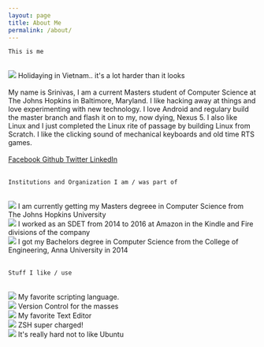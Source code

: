 ```yaml
---
layout: page
title: About Me
permalink: /about/
---
```

	
	This is me

<br/>

<img src="/images/me_w8vs7j.jpg" style="max-width:200px;" style="max-height:200px;"/>
Holidaying in Vietnam.. it's a lot harder than it looks
<br/>
<br/>
My name is Srinivas, I am a current Masters student of Computer Science at The Johns Hopkins in Baltimore, Maryland. I like hacking away at things and love experimenting with new technology. I love Android and regulary build the master branch and flash it on to my, now dying, Nexus 5. I also like Linux and I just completed the Linux rite of passage by building Linux from Scratch. I like the clicking sound of mechanical keyboards and old time RTS games.
<br/>
<br/>  
    <a href="https://www.facebook.com/{{ site.facebook_username }}">
      <i class="fa fa-facebook"></i> Facebook
    </a>
    <a href="https://www.github.com/{{ site.github_username }}">
      <i class="fa fa-github"></i> Github
    </a> 
    <a href="https://www.twitter.com/{{ site.twitter_username }}">
      <i class="fa fa-twitter"></i> Twitter
    </a> 
    <a href="https://www.linkedin.com/in/{{ site.linkedin_username }}">
      <i class="fa fa-linkedin"></i> LinkedIn
    </a>  
<br/>
<br/>
	
	Institutions and Organization I am / was part of

<br/>
<img src="/images/hopkins.png" style="max-width:200px;" style="max-height:200px;"/>
I am currently getting my Masters degreee in Computer Science from The Johns Hopkins University
<br/>
<img src="/images/amazon.png" style="max-width:200px;" style="max-height:200px;"/>
I worked as an SDET from 2014 to 2016 at Amazon in the Kindle and Fire divisions of the company
<br/>
<img src="/images/anna.png" style="max-width:200px;" style="max-height:200px;"/>
I got my Bachelors degree in Computer Science from the College of Engineering, Anna University in 2014
<br/>
<br/>
	
	Stuff I like / use

<br/>
<img src="/images/ruby.png" style="max-width:200px;" style="max-height:200px;"/>
My favorite scripting language.
<br/>
<img src="/images/git.png" style="max-width:200px;" style="max-height:200px;"/>
Version Control for the masses
<br/>
<img src="/images/subl.png" style="max-width:200px;" style="max-height:200px;"/>
My favorite Text Editor
<br/>
<img src="/images/zsh.jpg" style="max-width:200px;" style="max-height:200px;"/>
ZSH super charged!
<br/>
<img src="/images/ubuntu.jpg" style="max-width:200px;" style="max-height:200px;"/>
It's really hard not to like Ubuntu
<br/>
